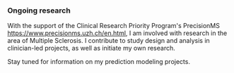 ### Ongoing research

With the support of the Clinical Research Priority Program's PrecisionMS https://www.precisionms.uzh.ch/en.html, I am involved with research in the area of Multiple Sclerosis. I contribute to study design and analysis in clinician-led projects, as well as initiate my own research. 

Stay tuned for information on my prediction modeling projects.

